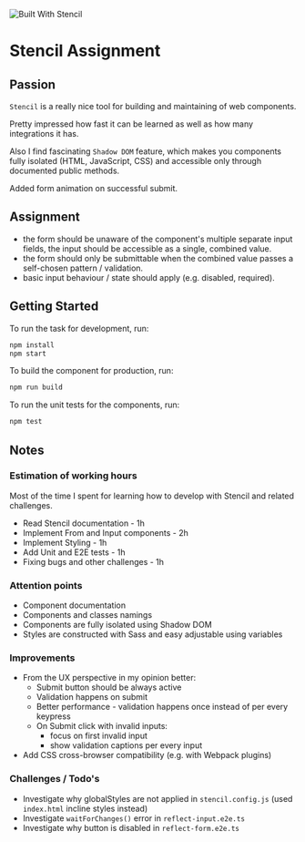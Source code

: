 ![Built With Stencil](https://img.shields.io/badge/-Built%20With%20Stencil-16161d.svg?logo=data%3Aimage%2Fsvg%2Bxml%3Bbase64%2CPD94bWwgdmVyc2lvbj0iMS4wIiBlbmNvZGluZz0idXRmLTgiPz4KPCEtLSBHZW5lcmF0b3I6IEFkb2JlIElsbHVzdHJhdG9yIDE5LjIuMSwgU1ZHIEV4cG9ydCBQbHVnLUluIC4gU1ZHIFZlcnNpb246IDYuMDAgQnVpbGQgMCkgIC0tPgo8c3ZnIHZlcnNpb249IjEuMSIgaWQ9IkxheWVyXzEiIHhtbG5zPSJodHRwOi8vd3d3LnczLm9yZy8yMDAwL3N2ZyIgeG1sbnM6eGxpbms9Imh0dHA6Ly93d3cudzMub3JnLzE5OTkveGxpbmsiIHg9IjBweCIgeT0iMHB4IgoJIHZpZXdCb3g9IjAgMCA1MTIgNTEyIiBzdHlsZT0iZW5hYmxlLWJhY2tncm91bmQ6bmV3IDAgMCA1MTIgNTEyOyIgeG1sOnNwYWNlPSJwcmVzZXJ2ZSI%2BCjxzdHlsZSB0eXBlPSJ0ZXh0L2NzcyI%2BCgkuc3Qwe2ZpbGw6I0ZGRkZGRjt9Cjwvc3R5bGU%2BCjxwYXRoIGNsYXNzPSJzdDAiIGQ9Ik00MjQuNywzNzMuOWMwLDM3LjYtNTUuMSw2OC42LTkyLjcsNjguNkgxODAuNGMtMzcuOSwwLTkyLjctMzAuNy05Mi43LTY4LjZ2LTMuNmgzMzYuOVYzNzMuOXoiLz4KPHBhdGggY2xhc3M9InN0MCIgZD0iTTQyNC43LDI5Mi4xSDE4MC40Yy0zNy42LDAtOTIuNy0zMS05Mi43LTY4LjZ2LTMuNkgzMzJjMzcuNiwwLDkyLjcsMzEsOTIuNyw2OC42VjI5Mi4xeiIvPgo8cGF0aCBjbGFzcz0ic3QwIiBkPSJNNDI0LjcsMTQxLjdIODcuN3YtMy42YzAtMzcuNiw1NC44LTY4LjYsOTIuNy02OC42SDMzMmMzNy45LDAsOTIuNywzMC43LDkyLjcsNjguNlYxNDEuN3oiLz4KPC9zdmc%2BCg%3D%3D&colorA=16161d&style=flat-square)

# Stencil Assignment

## Passion

`Stencil` is a really nice tool for building and maintaining of web components.

Pretty impressed how fast it can be learned as well as how many integrations it has.

Also I find fascinating `Shadow DOM` feature, which makes you components fully isolated (HTML, JavaScript, CSS) and accessible only through documented public methods.  

Added form animation on successful submit.

## Assignment

- the form should be unaware of the component's multiple separate input 
  fields, the input should be accessible as a single, combined value.
- the form should only be submittable when the combined value passes a 
  self-chosen pattern / validation.
- basic input behaviour / state should apply (e.g. disabled, required).

## Getting Started

To run the task for development, run:

```bash
npm install
npm start
```

To build the component for production, run:

```bash
npm run build
```

To run the unit tests for the components, run:

```bash
npm test
```

## Notes 

### Estimation of working hours

Most of the time I spent for learning how to develop with Stencil and related challenges.

- Read Stencil documentation - 1h
- Implement From and Input components - 2h
- Implement Styling - 1h
- Add Unit and E2E tests - 1h
- Fixing bugs and other challenges - 1h

### Attention points

- Component documentation
- Components and classes namings
- Components are fully isolated using Shadow DOM
- Styles are constructed with Sass and easy adjustable using variables 

### Improvements

- From the UX perspective in my opinion better:
  - Submit button should be always active
  - Validation happens on submit
  - Better performance - validation happens once instead of per every keypress
  - On Submit click with invalid inputs:
    - focus on first invalid input
    - show validation captions per every input
- Add CSS cross-browser compatibility (e.g. with Webpack plugins)

### Challenges / Todo's

- Investigate why globalStyles are not applied in `stencil.config.js` (used `index.html` incline styles instead)
- Investigate `waitForChanges()` error in `reflect-input.e2e.ts`
- Investigate why button is disabled in `reflect-form.e2e.ts`
